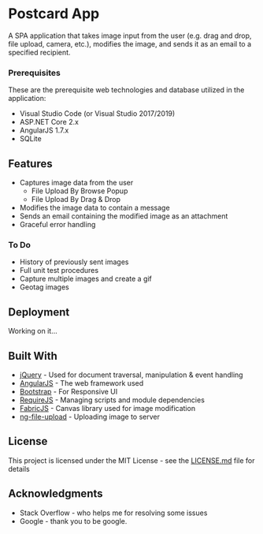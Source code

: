 # Postcard App

A SPA application that takes image input from the user (e.g. drag and drop, file upload, camera, etc.), modifies the image, and sends it as an email to a specified recipient.

### Prerequisites

These are the prerequisite web technologies and database utilized in the application:
* Visual Studio Code (or Visual Studio 2017/2019) 
* ASP.NET Core 2.x
* AngularJS 1.7.x
* SQLite

## Features

* Captures image data from the user
  * File Upload By Browse Popup
  * File Upload By Drag & Drop
* Modifies the image data to contain a message
* Sends an email containing the modified image as an attachment
* Graceful error handling

### To Do

* History of previously sent images
* Full unit test procedures
* Capture multiple images and create a gif
* Geotag images

## Deployment

Working on it...

## Built With

* [jQuery](https://jquery.com/) - Used for document traversal, manipulation & event handling
* [AngularJS](https://angularjs.org/) - The web framework used
* [Bootstrap](https://getbootstrap.com/) - For Responsive UI
* [RequireJS](https://requirejs.org/) - Managing scripts and module dependencies
* [FabricJS](http://fabricjs.com/) - Canvas library used for image modification
* [ng-file-upload](https://github.com/danialfarid/ng-file-upload) - Uploading image to server

## License

This project is licensed under the MIT License - see the [LICENSE.md](LICENSE) file for details

## Acknowledgments

* Stack Overflow - who helps me for resolving some issues
* Google - thank you to be google.
